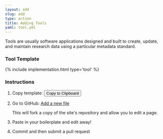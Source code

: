 ```yaml
---
layout: add
slug: add
type: action
title: Adding Tools
yaml: tool.yml
---
```

<div id="tools">
<p>Tools are usually software applications designed and built to create,
  update, and maintain research data using a particular metadata standard.</p>
<h3>Tool Template</h3>
{% include implementation.html type='tool' %}
<h3>Instructions</h3>
<ol>
  <li>
    <p>Copy template:
      <button class="clip-button btn btn-primary" title="copy to clipboard" type="button"
        data-clipboard-text="{% include {{page.yaml}} %}">Copy to Clipboard</button></p>
  </li>
  <li>
    <p>Go to GitHub:
      <a href="{{ site.repourl }}/new/{{ site.repobranch }}/tools">Add a new file</a></p>
    <p>This will fork a copy of the site's repository and allow you to edit a page.</p>
  </li>
  <li>
    <p>Paste in your boilerplate and edit away!</p>
  </li>
  <li>
    <p>Commit and then submit a pull request</p>
  </li>
</ol>
</div>
